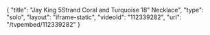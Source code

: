 {
    "title": "Jay King 5Strand Coral and Turquoise 18\" Necklace",
    "type": "solo",
    "layout": "iframe-static",
    "videoId": "112339282",
    "url": "\/tvpembed\/112339282"
}